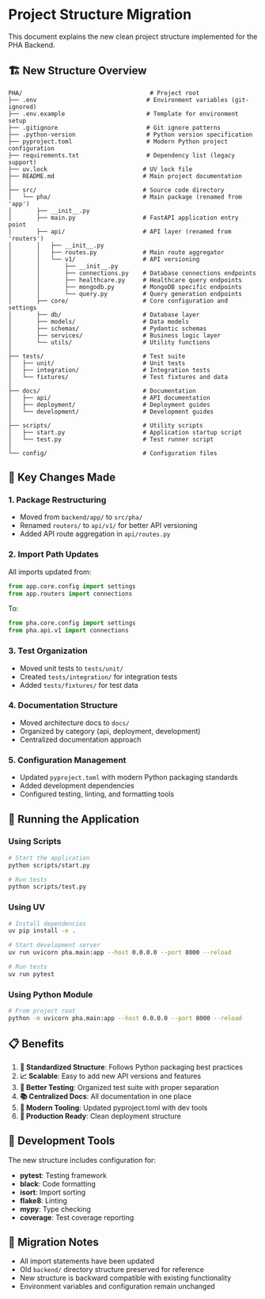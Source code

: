 # Project Structure Migration

This document explains the new clean project structure implemented for the PHA Backend.

## 🏗️ New Structure Overview

```
PHA/                                    # Project root
├── .env                               # Environment variables (git-ignored)
├── .env.example                       # Template for environment setup
├── .gitignore                         # Git ignore patterns
├── .python-version                    # Python version specification
├── pyproject.toml                     # Modern Python project configuration
├── requirements.txt                   # Dependency list (legacy support)
├── uv.lock                           # UV lock file
├── README.md                         # Main project documentation
│
├── src/                              # Source code directory
│   └── pha/                          # Main package (renamed from 'app')
│       ├── __init__.py
│       ├── main.py                   # FastAPI application entry point
│       ├── api/                      # API layer (renamed from 'routers')
│       │   ├── __init__.py
│       │   ├── routes.py             # Main route aggregator
│       │   └── v1/                   # API versioning
│       │       ├── __init__.py
│       │       ├── connections.py    # Database connections endpoints
│       │       ├── healthcare.py     # Healthcare query endpoints
│       │       ├── mongodb.py        # MongoDB specific endpoints
│       │       └── query.py          # Query generation endpoints
│       ├── core/                     # Core configuration and settings
│       ├── db/                       # Database layer
│       ├── models/                   # Data models
│       ├── schemas/                  # Pydantic schemas
│       ├── services/                 # Business logic layer
│       └── utils/                    # Utility functions
│
├── tests/                            # Test suite
│   ├── unit/                         # Unit tests
│   ├── integration/                  # Integration tests
│   └── fixtures/                     # Test fixtures and data
│
├── docs/                             # Documentation
│   ├── api/                          # API documentation
│   ├── deployment/                   # Deployment guides
│   └── development/                  # Development guides
│
├── scripts/                          # Utility scripts
│   ├── start.py                      # Application startup script
│   └── test.py                       # Test runner script
│
└── config/                           # Configuration files
```

## 🔄 Key Changes Made

### 1. **Package Restructuring**
- Moved from `backend/app/` to `src/pha/`
- Renamed `routers/` to `api/v1/` for better API versioning
- Added API route aggregation in `api/routes.py`

### 2. **Import Path Updates**
All imports updated from:
```python
from app.core.config import settings
from app.routers import connections
```

To:
```python
from pha.core.config import settings
from pha.api.v1 import connections
```

### 3. **Test Organization**
- Moved unit tests to `tests/unit/`
- Created `tests/integration/` for integration tests
- Added `tests/fixtures/` for test data

### 4. **Documentation Structure**
- Moved architecture docs to `docs/`
- Organized by category (api, deployment, development)
- Centralized documentation approach

### 5. **Configuration Management**
- Updated `pyproject.toml` with modern Python packaging standards
- Added development dependencies
- Configured testing, linting, and formatting tools

## 🚀 Running the Application

### Using Scripts
```bash
# Start the application
python scripts/start.py

# Run tests
python scripts/test.py
```

### Using UV
```bash
# Install dependencies
uv pip install -e .

# Start development server
uv run uvicorn pha.main:app --host 0.0.0.0 --port 8000 --reload

# Run tests
uv run pytest
```

### Using Python Module
```bash
# From project root
python -m uvicorn pha.main:app --host 0.0.0.0 --port 8000 --reload
```

## 📋 Benefits

1. **🎯 Standardized Structure**: Follows Python packaging best practices
2. **📈 Scalable**: Easy to add new API versions and features
3. **🧪 Better Testing**: Organized test suite with proper separation
4. **📚 Centralized Docs**: All documentation in one place
5. **🔧 Modern Tooling**: Updated pyproject.toml with dev tools
6. **🚀 Production Ready**: Clean deployment structure

## 🔧 Development Tools

The new structure includes configuration for:
- **pytest**: Testing framework
- **black**: Code formatting
- **isort**: Import sorting
- **flake8**: Linting
- **mypy**: Type checking
- **coverage**: Test coverage reporting

## 📝 Migration Notes

- All import statements have been updated
- Old `backend/` directory structure preserved for reference
- New structure is backward compatible with existing functionality
- Environment variables and configuration remain unchanged